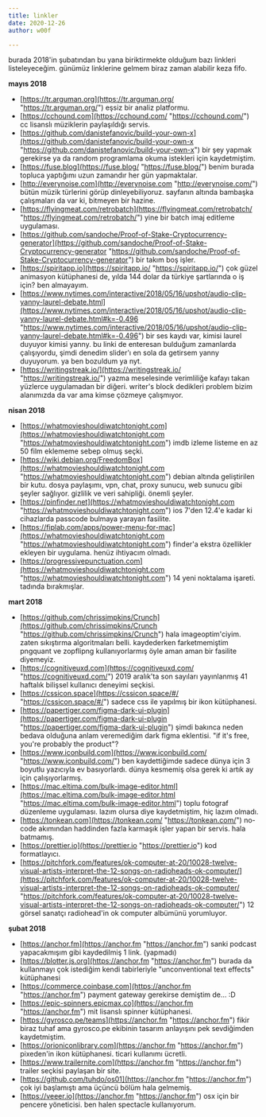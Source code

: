 ```yaml
---
title: linkler
date: 2020-12-26
author: w00f

---
```

burada 2018'in şubatından bu yana biriktirmekte olduğum bazı linkleri listeleyeceğim. günümüz linklerine gelmem biraz zaman alabilir keza fifo.

**mayıs 2018**

* [https://tr.arguman.org](https://tr.arguman.org/ "https://tr.arguman.org/") eşsiz bir analiz platformu.
* [https://cchound.com](https://cchound.com/ "https://cchound.com/") cc lisanslı müziklerin paylaşıldığı servis.
* [https://github.com/danistefanovic/build-your-own-x](https://github.com/danistefanovic/build-your-own-x "https://github.com/danistefanovic/build-your-own-x") bir şey yapmak gerekirse ya da random programlama okuma istekleri için kaydetmiştim.
* [https://fuse.blog](https://fuse.blog/ "https://fuse.blog/") benim burada topluca yaptığımı uzun zamandır her gün yapmaktalar.
* [http://everynoise.com](http://everynoise.com "http://everynoise.com/") bütün müzik türlerini görüp dinleyebiliyoruz. sayfanın altında bambaşka çalışmaları da var ki, bitmeyen bir hazine.
* [https://flyingmeat.com/retrobatch](https://flyingmeat.com/retrobatch/ "https://flyingmeat.com/retrobatch/") yine bir batch imaj editleme uygulaması.
* [https://github.com/sandoche/Proof-of-Stake-Cryptocurrency-generator](https://github.com/sandoche/Proof-of-Stake-Cryptocurrency-generator "https://github.com/sandoche/Proof-of-Stake-Cryptocurrency-generator") bir takım boş işler.
* [https://spiritapp.io](https://spiritapp.io/ "https://spiritapp.io/") çok güzel animasyon kütüphanesi de, yılda 144 dolar da türkiye şartlarında o iş için? ben almayayım.
* [https://www.nytimes.com/interactive/2018/05/16/upshot/audio-clip-yanny-laurel-debate.html](https://www.nytimes.com/interactive/2018/05/16/upshot/audio-clip-yanny-laurel-debate.html#k=-0.496 "https://www.nytimes.com/interactive/2018/05/16/upshot/audio-clip-yanny-laurel-debate.html#k=-0.496") bir ses kaydı var, kimisi laurel duyuyor kimisi yanny. bu linki de enteresan bulduğum zamanlarda çalışıyordu, şimdi denedim slider'ı en sola da getirsem yanny duyuyorum. ya ben bozuldum ya nyt.
* [https://writingstreak.io/](https://writingstreak.io/ "https://writingstreak.io/") yazma meselesinde verimliliğe kafayı takan yüzlerce uygulamadan bir diğeri. writer's block dedikleri problem bizim alanımızda da var ama kimse çözmeye çalışmıyor.

**nisan 2018**

* [https://whatmovieshouldiwatchtonight.com](https://whatmovieshouldiwatchtonight.com "https://whatmovieshouldiwatchtonight.com") imdb izleme listeme en az 50 film eklememe sebep olmuş seçki.
* [https://wiki.debian.org/FreedomBox](https://whatmovieshouldiwatchtonight.com "https://whatmovieshouldiwatchtonight.com") debian altında geliştirilen bir kutu. dosya paylaşımı, vpn, chat, proxy sunucu, web sunucu gibi şeyler sağlıyor. gizlilik ve veri sahipliği. önemli şeyler.
* [https://pinfinder.net](https://whatmovieshouldiwatchtonight.com "https://whatmovieshouldiwatchtonight.com") ios 7'den 12.4'e kadar ki cihazlarda passcode bulmaya yarayan fasilite.
* [https://fiplab.com/apps/power-menu-for-mac](https://whatmovieshouldiwatchtonight.com "https://whatmovieshouldiwatchtonight.com") finder'a ekstra özellikler ekleyen bir uygulama. henüz ihtiyacım olmadı.
* [https://progressivepunctuation.com](https://whatmovieshouldiwatchtonight.com "https://whatmovieshouldiwatchtonight.com") 14 yeni noktalama işareti. tadında bırakmışlar.

**mart 2018**

* [https://github.com/chrissimpkins/Crunch](https://github.com/chrissimpkins/Crunch "https://github.com/chrissimpkins/Crunch") hala imageoptim'ciyim. zaten sıkıştırma algoritmaları belli. kaydederken farketmemiştim pngquant ve zopflipng kullanıyorlarmış öyle aman aman bir fasilite diyemeyiz.
* [https://cognitiveuxd.com](https://cognitiveuxd.com/ "https://cognitiveuxd.com/") 2019 aralık'ta son sayıları yayınlanmış 41 haftalık bilişsel kullanıcı deneyimi seçkisi.
* [https://cssicon.space](https://cssicon.space/#/ "https://cssicon.space/#/") sadece css ile yapılmış bir ikon kütüphanesi.
* [https://papertiger.com/figma-dark-ui-plugin](https://papertiger.com/figma-dark-ui-plugin "https://papertiger.com/figma-dark-ui-plugin") şimdi bakınca neden bedava olduğuna anlam veremediğim dark figma eklentisi. "if it's free, you're probably the product"?
* [https://www.iconbuild.com](https://www.iconbuild.com/ "https://www.iconbuild.com/") ben kaydettiğimde sadece dünya için 3 boyutlu yazıcıyla ev basıyorlardı. dünya kesmemiş olsa gerek ki artık ay için çalışıyorlarmış.
* [https://mac.eltima.com/bulk-image-editor.html](https://mac.eltima.com/bulk-image-editor.html "https://mac.eltima.com/bulk-image-editor.html") toplu fotograf düzenleme uygulaması. lazım olursa diye kaydetmiştim, hiç lazım olmadı.
* [https://tonkean.com](https://tonkean.com/ "https://tonkean.com/") no-code akımından haddinden fazla karmaşık işler yapan bir servis. hala batmamış.
* [https://prettier.io](https://prettier.io "https://prettier.io") kod formatlayıcı.
* [https://pitchfork.com/features/ok-computer-at-20/10028-twelve-visual-artists-interpret-the-12-songs-on-radioheads-ok-computer/](https://pitchfork.com/features/ok-computer-at-20/10028-twelve-visual-artists-interpret-the-12-songs-on-radioheads-ok-computer/ "https://pitchfork.com/features/ok-computer-at-20/10028-twelve-visual-artists-interpret-the-12-songs-on-radioheads-ok-computer/") 12 görsel sanatçı radiohead'in ok computer albümünü yorumluyor.

**şubat 2018**

* [https://anchor.fm](https://anchor.fm "https://anchor.fm") sanki podcast yapacakmışım gibi kaydedilmiş 1 link. (yapmadı)
* [https://blotter.js.org](https://anchor.fm "https://anchor.fm") burada da kullanmayı çok istediğim kendi tabirleriyle "unconventional text effects" kütüphanesi
* [https://commerce.coinbase.com](https://anchor.fm "https://anchor.fm") payment gateway gerekirse demiştim de... :D
* [https://epic-spinners.epicmax.co](https://anchor.fm "https://anchor.fm") mit lisanslı spinner kütüphanesi.
* [https://gyrosco.pe/teams](https://anchor.fm "https://anchor.fm") fikir biraz tuhaf ama gyrosco.pe ekibinin tasarım anlayışını pek sevdiğimden kaydetmiştim.
* [https://orioniconlibrary.com](https://anchor.fm "https://anchor.fm") pixeden'in ikon kütüphanesi. ticari kullanımı ücretli.
* [https://www.trailernite.com](https://anchor.fm "https://anchor.fm") trailer seçkisi paylaşan bir site.
* [https://github.com/tuhdo/os01](https://anchor.fm "https://anchor.fm") çok iyi başlamıştı ama üçüncü bölüm hala gelmemiş.
* [https://veeer.io](https://anchor.fm "https://anchor.fm") osx için bir pencere yöneticisi. ben halen spectacle kullanıyorum.